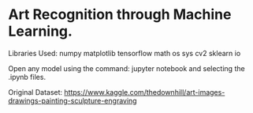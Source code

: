 # Art Recognition through Machine Learning.

Libraries Used:
numpy
matplotlib
tensorflow
math
os
sys
cv2
sklearn
io

Open any model using the command:
jupyter notebook
and selecting the .ipynb files.

Original Dataset: https://www.kaggle.com/thedownhill/art-images-drawings-painting-sculpture-engraving